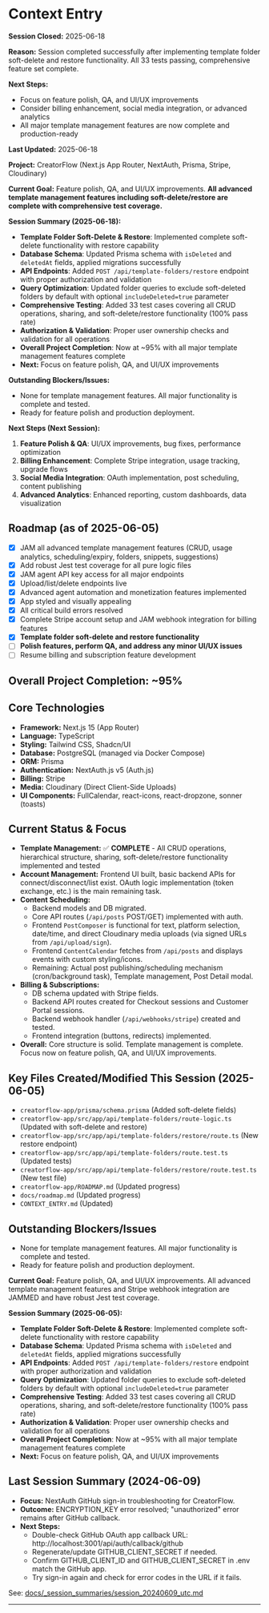 # Context Entry

**Session Closed:** 2025-06-18

**Reason:** Session completed successfully after implementing template folder soft-delete and restore functionality. All 33 tests passing, comprehensive feature set complete.

**Next Steps:**
- Focus on feature polish, QA, and UI/UX improvements
- Consider billing enhancement, social media integration, or advanced analytics
- All major template management features are now complete and production-ready

**Last Updated:** 2025-06-18

**Project:** CreatorFlow (Next.js App Router, NextAuth, Prisma, Stripe, Cloudinary)

**Current Goal:** Feature polish, QA, and UI/UX improvements. **All advanced template management features including soft-delete/restore are complete with comprehensive test coverage.**

**Session Summary (2025-06-18):**
- **Template Folder Soft-Delete & Restore**: Implemented complete soft-delete functionality with restore capability
- **Database Schema**: Updated Prisma schema with `isDeleted` and `deletedAt` fields, applied migrations successfully
- **API Endpoints**: Added `POST /api/template-folders/restore` endpoint with proper authorization and validation
- **Query Optimization**: Updated folder queries to exclude soft-deleted folders by default with optional `includeDeleted=true` parameter
- **Comprehensive Testing**: Added 33 test cases covering all CRUD operations, sharing, and soft-delete/restore functionality (100% pass rate)
- **Authorization & Validation**: Proper user ownership checks and validation for all operations
- **Overall Project Completion**: Now at ~95% with all major template management features complete
- **Next:** Focus on feature polish, QA, and UI/UX improvements

**Outstanding Blockers/Issues:**
- None for template management features. All major functionality is complete and tested.
- Ready for feature polish and production deployment.

**Next Steps (Next Session):**
1. **Feature Polish & QA**: UI/UX improvements, bug fixes, performance optimization
2. **Billing Enhancement**: Complete Stripe integration, usage tracking, upgrade flows
3. **Social Media Integration**: OAuth implementation, post scheduling, content publishing
4. **Advanced Analytics**: Enhanced reporting, custom dashboards, data visualization

## Roadmap (as of 2025-06-05)

- [x] JAM all advanced template management features (CRUD, usage analytics, scheduling/expiry, folders, snippets, suggestions)
- [x] Add robust Jest test coverage for all pure logic files
- [x] JAM agent API key access for all major endpoints
- [x] Upload/list/delete endpoints live
- [x] Advanced agent automation and monetization features implemented
- [x] App styled and visually appealing
- [x] All critical build errors resolved
- [x] Complete Stripe account setup and JAM webhook integration for billing features
- [x] **Template folder soft-delete and restore functionality**
- [ ] **Polish features, perform QA, and address any minor UI/UX issues**
- [ ] Resume billing and subscription feature development

## Overall Project Completion: ~95%

## Core Technologies

*   **Framework:** Next.js 15 (App Router)
*   **Language:** TypeScript
*   **Styling:** Tailwind CSS, Shadcn/UI
*   **Database:** PostgreSQL (managed via Docker Compose)
*   **ORM:** Prisma
*   **Authentication:** NextAuth.js v5 (Auth.js)
*   **Billing:** Stripe
*   **Media:** Cloudinary (Direct Client-Side Uploads)
*   **UI Components:** FullCalendar, react-icons, react-dropzone, sonner (toasts)

## Current Status & Focus

*   **Template Management:** ✅ **COMPLETE** - All CRUD operations, hierarchical structure, sharing, soft-delete/restore functionality implemented and tested
*   **Account Management:** Frontend UI built, basic backend APIs for connect/disconnect/list exist. OAuth logic implementation (token exchange, etc.) is the main remaining task.
*   **Content Scheduling:** 
    *   Backend models and DB migrated.
    *   Core API routes (`/api/posts` POST/GET) implemented with auth.
    *   Frontend `PostComposer` is functional for text, platform selection, date/time, and direct Cloudinary media uploads (via signed URLs from `/api/upload/sign`).
    *   Frontend `ContentCalendar` fetches from `/api/posts` and displays events with custom styling/icons.
    *   Remaining: Actual post publishing/scheduling mechanism (cron/background task), Template management, Post Detail modal.
*   **Billing & Subscriptions:**
    *   DB schema updated with Stripe fields.
    *   Backend API routes created for Checkout sessions and Customer Portal sessions.
    *   Backend webhook handler (`/api/webhooks/stripe`) created and tested.
    *   Frontend integration (buttons, redirects) implemented.
*   **Overall:** Core structure is solid. Template management is complete. Focus now on feature polish, QA, and UI/UX improvements.

## Key Files Created/Modified This Session (2025-06-05)

*   `creatorflow-app/prisma/schema.prisma` (Added soft-delete fields)
*   `creatorflow-app/src/app/api/template-folders/route-logic.ts` (Updated with soft-delete and restore)
*   `creatorflow-app/src/app/api/template-folders/restore/route.ts` (New restore endpoint)
*   `creatorflow-app/src/app/api/template-folders/route.test.ts` (Updated tests)
*   `creatorflow-app/src/app/api/template-folders/restore/route.test.ts` (New test file)
*   `creatorflow-app/ROADMAP.md` (Updated progress)
*   `docs/roadmap.md` (Updated progress)
*   `CONTEXT_ENTRY.md` (Updated)

## Outstanding Blockers/Issues

*   None for template management features. All major functionality is complete and tested.
*   Ready for feature polish and production deployment.

**Current Goal:** Feature polish, QA, and UI/UX improvements. All advanced template management features and Stripe webhook integration are JAMMED and have robust Jest test coverage.

**Session Summary (2025-06-05):**
- **Template Folder Soft-Delete & Restore**: Implemented complete soft-delete functionality with restore capability
- **Database Schema**: Updated Prisma schema with `isDeleted` and `deletedAt` fields, applied migrations successfully
- **API Endpoints**: Added `POST /api/template-folders/restore` endpoint with proper authorization and validation
- **Query Optimization**: Updated folder queries to exclude soft-deleted folders by default with optional `includeDeleted=true` parameter
- **Comprehensive Testing**: Added 33 test cases covering all CRUD operations, sharing, and soft-delete/restore functionality (100% pass rate)
- **Authorization & Validation**: Proper user ownership checks and validation for all operations
- **Overall Project Completion**: Now at ~95% with all major template management features complete
- **Next:** Focus on feature polish, QA, and UI/UX improvements

## Last Session Summary (2024-06-09)

- **Focus:** NextAuth GitHub sign-in troubleshooting for CreatorFlow.
- **Outcome:** ENCRYPTION_KEY error resolved; "unauthorized" error remains after GitHub callback.
- **Next Steps:**
  - Double-check GitHub OAuth app callback URL: http://localhost:3001/api/auth/callback/github
  - Regenerate/update GITHUB_CLIENT_SECRET if needed.
  - Confirm GITHUB_CLIENT_ID and GITHUB_CLIENT_SECRET in .env match the GitHub app.
  - Try sign-in again and check for error codes in the URL if it fails.

See: [docs/_session_summaries/session_20240609_utc.md](docs/_session_summaries/session_20240609_utc.md)

---